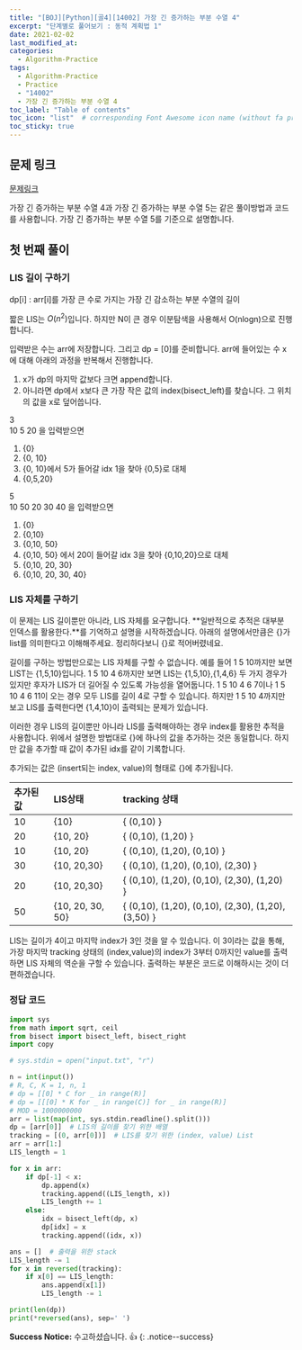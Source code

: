 ```yaml
---
title: "[BOJ][Python][골4][14002] 가장 긴 증가하는 부분 수열 4"
excerpt: "단계별로 풀어보기 : 동적 계획법 1"
date: 2021-02-02
last_modified_at:
categories:
  - Algorithm-Practice
tags:
  - Algorithm-Practice
  - Practice
  - "14002"
  - 가장 긴 증가하는 부분 수열 4
toc_label: "Table of contents"
toc_icon: "list"  # corresponding Font Awesome icon name (without fa prefix)
toc_sticky: true
---
```


## 문제 링크

[문제링크](https://www.acmicpc.net/problem/14002)  

가장 긴 증가하는 부분 수열 4과 가장 긴 증가하는 부분 수열 5는 같은 풀이방법과 코드를 사용합니다. 가장 긴 증가하는 부분 수열 5를 기준으로  설명합니다.  

## 첫 번째 풀이 

### LIS 길이 구하기

dp[i] : arr[i]를 가장 큰 수로 가지는 가장 긴 감소하는 부분 수열의 길이

짧은 LIS는 $O(n^2)$입니다. 하지만 N이 큰 경우 이분탐색을 사용해서 O(nlogn)으로 진행합니다.   

입력받은 수는 arr에 저장합니다. 그리고 dp = [0]를 준비합니다. arr에 들어있는 수 x에 대해 아래의 과정을 반복해서 진행합니다.

1. x가 dp의 마지막 값보다 크면 append합니다.
1. 아니라면 dp에서 x보다 큰 가장 작은 값의 index(bisect_left)를 찾습니다. 그 위치의 값을 x로 덮어씁니다.   

3  
10 5 20 을 입력받으면  
1. {0}
1. {0, 10}
1. {0, 10}에서 5가 들어갈 idx 1을 찾아 {0,5}로 대체
1. {0,5,20}

5  
10 50 20 30 40 을 입력받으면  
1. {0}
1. {0,10}
1. {0,10, 50}
1. {0,10, 50} 에서 20이 들어갈 idx 3을 찾아 {0,10,20}으로 대체
1. {0,10, 20, 30}
1. {0,10, 20, 30, 40}

### LIS 자체를 구하기

이 문제는 LIS 길이뿐만 아니라, LIS 자체를 요구합니다. **일반적으로 추적은 대부분 인덱스를 활용한다.**를 기억하고 설명을 시작하겠습니다. 아래의 설명에서만큼은 {}가 list를 의미한다고 이해해주세요. 정리하다보니 {}로 적어버렸네요.  

길이를 구하는 방법만으로는 LIS 자체를 구할 수 없습니다. 예를 들어 1 5 10까지만 보면 LIST는 {1,5,10}입니다. 1 5 10 4 6까지만 보면 LIS는 {1,5,10},{1,4,6} 두 가지 경우가 있지만 후자가 LIS가 더 길어질 수 있도록 가능성을 열어둡니다. 1 5 10 4 6 7이나 1 5 10 4 6 11이 오는 경우 모두 LIS를 길이 4로 구할 수 있습니다. 하지만 1 5 10 4까지만 보고 LIS를 출력한다면 {1,4,10}이 출력되는 문제가 있습니다.  

이러한 경우 LIS의 길이뿐만 아니라 LIS를 출력해야하는 경우 index를 활용한 추적을 사용합니다. 위에서 설명한 방법대로 {}에 하나의 값을 추가하는 것은 동일합니다. 하지만 값을 추가할 때 값이 추가된 idx를 같이 기록합니다.  

추가되는 값은 (insert되는 index, value)의 형태로 {}에 추가됩니다. 

|추가된 값|LIS상태|tracking 상태|
|:----|:----|:----|
|10   |{10} |{ (0,10) }|
|20   |{10, 20} |{ (0,10), (1,20) }|
|10   |{10, 20} |{ (0,10), (1,20), (0,10) }|
|30   |{10, 20,30} |{ (0,10), (1,20), (0,10), (2,30) }|
|20   |{10, 20,30} |{ (0,10), (1,20), (0,10), (2,30), (1,20) }|
|50   |{10, 20, 30, 50} |{ (0,10), (1,20), (0,10), (2,30), (1,20), (3,50) }|

LIS는 길이가 4이고 마지막 index가 3인 것을 알 수 있습니다. 이 3이라는 값을 통해, 가장 마지막 tracking 상태의 (index,value)의 index가 3부터 0까지인 value를 출력하면 LIS 자체의 역순을 구할 수 있습니다. 출력하는 부분은 코드로 이해하시는 것이 더 편하겠습니다.  
 
### 정답 코드

```python
import sys
from math import sqrt, ceil
from bisect import bisect_left, bisect_right
import copy

# sys.stdin = open("input.txt", "r")

n = int(input())
# R, C, K = 1, n, 1
# dp = [[0] * C for _ in range(R)]
# dp = [[[0] * K for _ in range(C)] for _ in range(R)]
# MOD = 1000000000
arr = list(map(int, sys.stdin.readline().split()))
dp = [arr[0]]  # LIS의 길이를 찾기 위한 배열
tracking = [(0, arr[0])]  # LIS를 찾기 위한 (index, value) List
arr = arr[1:]
LIS_length = 1

for x in arr:
    if dp[-1] < x:
        dp.append(x)
        tracking.append((LIS_length, x))
        LIS_length += 1
    else:
        idx = bisect_left(dp, x)
        dp[idx] = x
        tracking.append((idx, x))

ans = []  # 출력을 위한 stack
LIS_length -= 1
for x in reversed(tracking):
    if x[0] == LIS_length:
        ans.append(x[1])
        LIS_length -= 1

print(len(dp))
print(*reversed(ans), sep=' ')
```

**Success Notice:**
수고하셨습니다. :+1:
{: .notice--success}